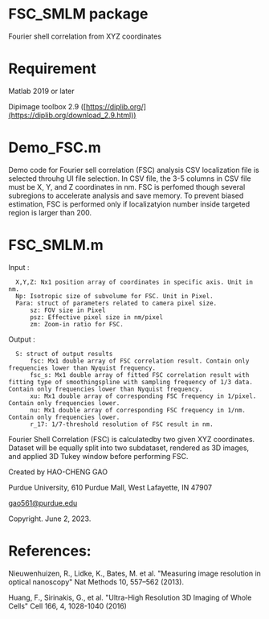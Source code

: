 # FSC_SMLM package
Fourier shell correlation from XYZ coordinates

# Requirement
Matlab 2019 or later

Dipimage toolbox 2.9 ([https://diplib.org/](https://diplib.org/download_2.9.html))


# Demo_FSC.m
Demo code for Fourier sell correlation (FSC) analysis
CSV localization file is selected throuhg UI file selection. In CSV file,
the 3-5 columns in CSV file must be X, Y, and Z coordinates in nm. FSC is
perfomed though several subregions to accelerate analysis and save
memory. To prevent biased estimation, FSC is performed only if
localizatyion number inside targeted region is larger than 200.

# FSC_SMLM.m
Input :

      X,Y,Z: Nx1 position array of coordinates in specific axis. Unit in nm. 
      Np: Isotropic size of subvolume for FSC. Unit in Pixel.
      Para: struct of parameters related to camera pixel size.
          sz: FOV size in Pixel
          psz: Effective pixel size in nm/pixel
          zm: Zoom-in ratio for FSC.

Output :

      S: struct of output results
          fsc: Mx1 double array of FSC correlation result. Contain only frequencies lower than Nyquist frequency.
          fsc_s: Mx1 double array of fitted FSC correlation result with fitting type of smoothingspline with sampling frequency of 1/3 data. Contain only frequencies lower than Nyquist frequency.
          xu: Mx1 double array of corresponding FSC frequency in 1/pixel. Contain only frequencies lower.
          nu: Mx1 double array of corresponding FSC frequency in 1/nm. Contain only frequencies lower.
          r_17: 1/7-threshold resolution of FSC result in nm.

Fourier Shell Correlation (FSC) is calculatedby two given XYZ coordinates. 
Dataset will be equally split into two subdataset, rendered as 3D images,
and applied 3D Tukey window before performing FSC.

Created by HAO-CHENG GAO

Purdue University, 610 Purdue Mall, West Lafayette, IN 47907

gao561@purdue.edu

Copyright. June 2, 2023.


# References:
Nieuwenhuizen, R., Lidke, K., Bates, M. et al. "Measuring image resolution in optical nanoscopy" Nat Methods 10, 557–562 (2013).

Huang, F., Sirinakis, G., et al. "Ultra-High Resolution 3D Imaging of Whole Cells" Cell 166, 4, 1028-1040 (2016)
      
      
